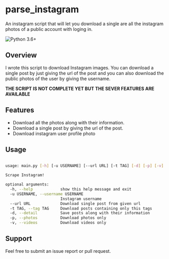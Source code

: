 # parse_instagram

An instagram script that will let you download a single are all the instagram photos of a public account with loging in.

![Python 3.6+](https://img.shields.io/badge/Python-3.6+-3776ab.svg?maxAge=2592000)

## Overview

I wrote this script to download Instagram images. You can download a single post by just giving the url of the post and you can also download the public photos of the user by giving the username.

**THE SCRIPT IS NOT COMPLETE YET BUT THE SEVER FEATURES ARE AVAILABLE**


## Features

- Download all the photos along with their information.
- Download a single post by giving the url of the post.
- Download instagram user profile photo 


## Usage

```bash

usage: main.py [-h] [-u USERNAME] [--url URL] [-t TAG] [-d] [-p] [-v]

Scrape Instagram!

optional arguments:
  -h, --help            show this help message and exit
  -u USERNAME, --username USERNAME
                        Instagram username
  --url URL             Download single post from given url
  -t TAG, --tag TAG     Download posts containing only this tags
  -d, --detail          Save posts along with their information
  -p, --photos          Download photos only
  -v, --videos          Download videos only

```

## Support

Feel free to submit an issue report or pull request.
